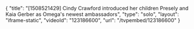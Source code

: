 {
    "title": "[1508521429] Cindy Crawford introduced her children Presely and Kaia Gerber as Omega's newest ambassadors",
    "type": "solo",
    "layout": "iframe-static",
    "videoId": "123186600",
    "url": "\/tvpembed\/123186600"
}